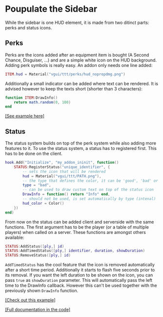 # Poupulate the Sidebar

While the sidebar is one HUD element, it is made from two ditinct parts: perks and status icons.

## Perks

Perks are the icons added after an equipment item is bought (A Second Chance, Disguiser, ...) and are a simple white icon on the HUD background. Adding perk symbols is really easy. An addon only needs one line added:

```lua
ITEM.hud = Material("vgui/ttt/perks/hud_nopropdmg.png")
```

Additionally a small indicator can be added where text can be rendered. It is advised however to keep the texts short (shorter than 3 characters):

```lua
function ITEM:DrawInfo()
    return math.random(0, 100)
end
```

[[See example here]](https://github.com/TTT-2/TTT2/blob/master/lua/terrortown/entities/items/item_ttt_nopropdmg.lua)

## Status

The status system builds on top of the perk system while also adding more features to it. To use the status system, a status has to registered first. This has to be done on the client.

```lua
hook.Add("Initialize", "my_addon_ininit", function()
    STATUS:RegisterStatus("unique_identifier", {
        -- sets the icon that will be rendered
        hud = Material("vgui/ttt/PATH.png"),
        -- the type that defines the color, it can be 'good', 'bad' or 'default'
        type = "bad",
        -- can be used to draw custom text on top of the status icon
        DrawInfo = function() return "Info" end,
        -- should not be used, is set automatically by type (intenal)
        hud_color = Color()
    })
end)
```

From now on the status can be added client and serverside with the same functions. The first argument has to be the player (or a table of multiple players) when called on a server. These functions are amongst others available:

```lua
STATUS:AddStatus([ply,] id)
STATUS:AddTimedStatus([ply,] identifier, duration, showDuration)
STATUS:RemoveStatus([ply,] id)
```

`AddTimedStatus` has the cool feature that the icon is removed automatically after a short time period. Additionally it starts to flash five seconds prior to its removal. If you want the left duration to be shown on the icon, you can pass `true` as `showDuration` parameter. This will automatically pass the left time to the DrawInfo callback. However this can't be used together with the previously shown `DrawInfo` function.

[[Check out this example]](https://github.com/TTT-2/ttt2-role_pri/blob/master/lua/autorun/sh_priest_sidebar.lua)

[[Full documentation in the code]](https://github.com/TTT-2/TTT2/blob/master/gamemodes/terrortown/gamemode/client/cl_status.lua)
